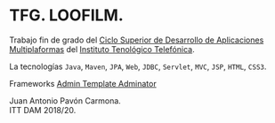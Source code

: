 # TFG. LOOFILM.

Trabajo fin de grado del [Ciclo Superior de Desarrollo de Aplicaciones Multiplaformas](https://institutotecnologico.telefonica.com/desarrollo-aplicaciones-multiplataforma) del [Instituto Tenológico Telefónica](https://institutotecnologico.telefonica.com/home).

La tecnologías `Java`, `Maven`, `JPA`, `Web`, `JDBC`, `Servlet`, `MVC`, `JSP`, `HTML`, `CSS3`.

Frameworks [Admin Template Adminator](https://github.com/puikinsh/Adminator-admin-dashboard)


Juan Antonio Pavón Carmona.  
ITT DAM 2018/20.